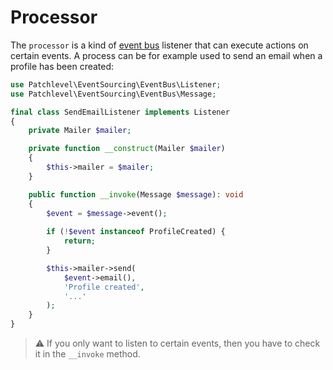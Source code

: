 # Processor

The `processor` is a kind of [event bus](./event_bus.md) listener that can execute actions on certain events.
A process can be for example used to send an email when a profile has been created:

```php
use Patchlevel\EventSourcing\EventBus\Listener;
use Patchlevel\EventSourcing\EventBus\Message;

final class SendEmailListener implements Listener
{
    private Mailer $mailer;

    private function __construct(Mailer $mailer) 
    {
        $this->mailer = $mailer;
    }

    public function __invoke(Message $message): void
    {
        $event = $message->event();
    
        if (!$event instanceof ProfileCreated) {
            return;
        }

        $this->mailer->send(
            $event->email(),
            'Profile created',
            '...'
        );
    }
}
```

> :warning: If you only want to listen to certain events, then you have to check it in the `__invoke` method.

